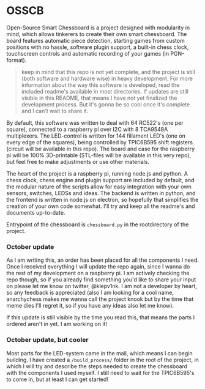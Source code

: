 # OSSCB
Open-Source Smart Chessboard is a project designed with modularity in mind, which allows tinkerers to create their own smart chessboard. The board features automatic piece detection, starting games from custom positions with no hassle, software plugin support, a built-in chess clock, touchscreen controls and automatic recording of your games (in PGN-format). 

> keep in mind that this repo is not yet complete, and the project is still (both software and hardware wise) in heavy development. For more information about the way this software is developed, read the included readme's available in most directories. If updates are still visible in this README, that means I have not yet finalized the development process. But it's gonna be so cool once it's complete and I can't wait to share it.

By default, this software was written to deal with 64 RC522's (one per square), connected to a raspberry pi over I2C with 8 TCA9548A multiplexers. The LED-control is written for 144 fillament LED's (one on every edge of the squares), being controlled by TPIC6B595 shift registers (circuit will be available in this repo). The board and case for the raspberry pi will be 100% 3D-printable (STL-files will be available in this very repo), but feel free to make adjustments or use other materials. 

The heart of the project is a raspberry pi, running node.js and python. A chess clock, chess engine and plugin support are included by default, and the modular nature of the scripts allow for easy integration with your own sensors, switches, LEDSs and ideas. The backend is written in python, and the frontend is written in node.js on electron, so hopefully that simplifies the creation of your own code somewhat. I'll try and keep all the readme's and documents up-to-date.

Entrypoint of the chessboard is `chessboard.py` in the rootdirectory of the project. 

### October update
As I am writing this, an order has been placed for all the components I need. Once I received everything I will update the repo again, since I wanna do the rest of my development on a raspberry pi. I am actively checking the repo though, so if you already find something you'd like to share your input on please let me know on twitter, @klepv1nk. I am not a developer by heart, so any feedback is appreciated (also I am looking for a cool name, anarchychess makes me wanna call the project knook but by the time that meme dies I'll regret it, so if you have any ideas also let me know).

If this update is still visible by the time you read this, that means the parts I ordered aren't in yet. I am working on it!

### October update, but cooler
Most parts for the LED-system came in the mail, which means I can begin building. I have created a `/build_process/` folder in the root of the project, in which I will try and describe the steps needed to create the chessboard with the components I used myself. I still need to wait for the TPIC6B595's to come in, but at least I can get started!